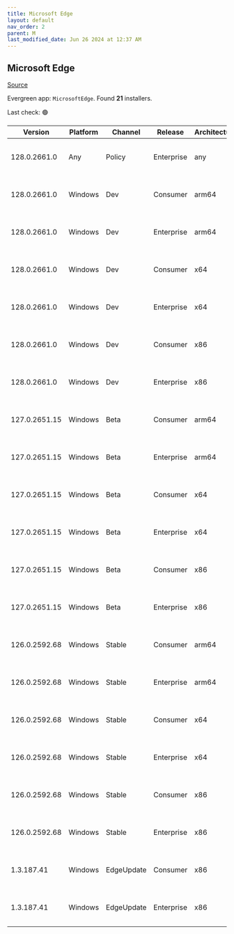 ```yaml
---
title: Microsoft Edge
layout: default
nav_order: 2
parent: M
last_modified_date: Jun 26 2024 at 12:37 AM
---
```


## Microsoft Edge

[Source](https://www.microsoft.com/edge)

Evergreen app: `MicrosoftEdge`. Found **21** installers.

Last check: 🟢

| Version       | Platform | Channel    | Release    | Architecture | Hash                                                             | URI                                                                                                                                                                                                                                                                                                                      |
| ------------- | -------- | ---------- | ---------- | ------------ | ---------------------------------------------------------------- | ------------------------------------------------------------------------------------------------------------------------------------------------------------------------------------------------------------------------------------------------------------------------------------------------------------------------ |
| 128.0.2661.0  | Any      | Policy     | Enterprise | any          | 6BCC03401E91F63BA9CE1734822385F7CBCEA26315989A7C7B19B11A6A5F71D2 | [https://msedge.sf.dl.delivery.mp.microsoft.com/filestreamingservice/files/60f1cabb-6252-462c-810b-285c19c9d102/MicrosoftEdgePolicyTemplates.cab](https://msedge.sf.dl.delivery.mp.microsoft.com/filestreamingservice/files/60f1cabb-6252-462c-810b-285c19c9d102/MicrosoftEdgePolicyTemplates.cab)                       |
| 128.0.2661.0  | Windows  | Dev        | Consumer   | arm64        | FE5A283BD200472EB4515CDF389E42776F3B1F29A29D0905CE4BCC9E8B5348C9 | [https://msedge.sf.dl.delivery.mp.microsoft.com/filestreamingservice/files/1f0d1847-acba-475f-97ae-3675f73cc632/MicrosoftEdgeDevEnterpriseARM64.msi](https://msedge.sf.dl.delivery.mp.microsoft.com/filestreamingservice/files/1f0d1847-acba-475f-97ae-3675f73cc632/MicrosoftEdgeDevEnterpriseARM64.msi)                 |
| 128.0.2661.0  | Windows  | Dev        | Enterprise | arm64        | FE5A283BD200472EB4515CDF389E42776F3B1F29A29D0905CE4BCC9E8B5348C9 | [https://msedge.sf.dl.delivery.mp.microsoft.com/filestreamingservice/files/1f0d1847-acba-475f-97ae-3675f73cc632/MicrosoftEdgeDevEnterpriseARM64.msi](https://msedge.sf.dl.delivery.mp.microsoft.com/filestreamingservice/files/1f0d1847-acba-475f-97ae-3675f73cc632/MicrosoftEdgeDevEnterpriseARM64.msi)                 |
| 128.0.2661.0  | Windows  | Dev        | Consumer   | x64          | 97F6DD93A72602F8A99C87A3EAEAA188135959771DE9376F8F949CAA037DA10B | [https://msedge.sf.dl.delivery.mp.microsoft.com/filestreamingservice/files/77e10d4d-52c1-4c7d-9cba-9e5f826fa21a/MicrosoftEdgeDevEnterpriseX64.msi](https://msedge.sf.dl.delivery.mp.microsoft.com/filestreamingservice/files/77e10d4d-52c1-4c7d-9cba-9e5f826fa21a/MicrosoftEdgeDevEnterpriseX64.msi)                     |
| 128.0.2661.0  | Windows  | Dev        | Enterprise | x64          | 97F6DD93A72602F8A99C87A3EAEAA188135959771DE9376F8F949CAA037DA10B | [https://msedge.sf.dl.delivery.mp.microsoft.com/filestreamingservice/files/77e10d4d-52c1-4c7d-9cba-9e5f826fa21a/MicrosoftEdgeDevEnterpriseX64.msi](https://msedge.sf.dl.delivery.mp.microsoft.com/filestreamingservice/files/77e10d4d-52c1-4c7d-9cba-9e5f826fa21a/MicrosoftEdgeDevEnterpriseX64.msi)                     |
| 128.0.2661.0  | Windows  | Dev        | Consumer   | x86          | 97D5661192734BCACE04AEDFF3D807C10AACF3F78B99812CFEF5B3BF2E41F352 | [https://msedge.sf.dl.delivery.mp.microsoft.com/filestreamingservice/files/d1af9c6d-520b-40f0-b916-92afe8a0a927/MicrosoftEdgeDevEnterpriseX86.msi](https://msedge.sf.dl.delivery.mp.microsoft.com/filestreamingservice/files/d1af9c6d-520b-40f0-b916-92afe8a0a927/MicrosoftEdgeDevEnterpriseX86.msi)                     |
| 128.0.2661.0  | Windows  | Dev        | Enterprise | x86          | 97D5661192734BCACE04AEDFF3D807C10AACF3F78B99812CFEF5B3BF2E41F352 | [https://msedge.sf.dl.delivery.mp.microsoft.com/filestreamingservice/files/d1af9c6d-520b-40f0-b916-92afe8a0a927/MicrosoftEdgeDevEnterpriseX86.msi](https://msedge.sf.dl.delivery.mp.microsoft.com/filestreamingservice/files/d1af9c6d-520b-40f0-b916-92afe8a0a927/MicrosoftEdgeDevEnterpriseX86.msi)                     |
| 127.0.2651.15 | Windows  | Beta       | Consumer   | arm64        | 5C24A46AB2699739642DF089FF538C80F955FB88332877E951011647901C688C | [https://msedge.sf.dl.delivery.mp.microsoft.com/filestreamingservice/files/f16dabe7-be01-4180-b32b-05a74141933d/MicrosoftEdgeBetaEnterpriseARM64.msi](https://msedge.sf.dl.delivery.mp.microsoft.com/filestreamingservice/files/f16dabe7-be01-4180-b32b-05a74141933d/MicrosoftEdgeBetaEnterpriseARM64.msi)               |
| 127.0.2651.15 | Windows  | Beta       | Enterprise | arm64        | 5C24A46AB2699739642DF089FF538C80F955FB88332877E951011647901C688C | [https://msedge.sf.dl.delivery.mp.microsoft.com/filestreamingservice/files/f16dabe7-be01-4180-b32b-05a74141933d/MicrosoftEdgeBetaEnterpriseARM64.msi](https://msedge.sf.dl.delivery.mp.microsoft.com/filestreamingservice/files/f16dabe7-be01-4180-b32b-05a74141933d/MicrosoftEdgeBetaEnterpriseARM64.msi)               |
| 127.0.2651.15 | Windows  | Beta       | Consumer   | x64          | 391BA17E494966E3E9EC48E4E336151461D24C251EA14A2996ADAAFEFCEBC32E | [https://msedge.sf.dl.delivery.mp.microsoft.com/filestreamingservice/files/97892f86-9025-437d-98c8-ddc23baf7828/MicrosoftEdgeBetaEnterpriseX64.msi](https://msedge.sf.dl.delivery.mp.microsoft.com/filestreamingservice/files/97892f86-9025-437d-98c8-ddc23baf7828/MicrosoftEdgeBetaEnterpriseX64.msi)                   |
| 127.0.2651.15 | Windows  | Beta       | Enterprise | x64          | 391BA17E494966E3E9EC48E4E336151461D24C251EA14A2996ADAAFEFCEBC32E | [https://msedge.sf.dl.delivery.mp.microsoft.com/filestreamingservice/files/97892f86-9025-437d-98c8-ddc23baf7828/MicrosoftEdgeBetaEnterpriseX64.msi](https://msedge.sf.dl.delivery.mp.microsoft.com/filestreamingservice/files/97892f86-9025-437d-98c8-ddc23baf7828/MicrosoftEdgeBetaEnterpriseX64.msi)                   |
| 127.0.2651.15 | Windows  | Beta       | Consumer   | x86          | EC7258702682AF0C15AAA7ED0D16AF1A254BD4AB15DE358FAD672B360C198E29 | [https://msedge.sf.dl.delivery.mp.microsoft.com/filestreamingservice/files/0eff67ff-4bfa-4c31-8393-a72bfefbf081/MicrosoftEdgeBetaEnterpriseX86.msi](https://msedge.sf.dl.delivery.mp.microsoft.com/filestreamingservice/files/0eff67ff-4bfa-4c31-8393-a72bfefbf081/MicrosoftEdgeBetaEnterpriseX86.msi)                   |
| 127.0.2651.15 | Windows  | Beta       | Enterprise | x86          | EC7258702682AF0C15AAA7ED0D16AF1A254BD4AB15DE358FAD672B360C198E29 | [https://msedge.sf.dl.delivery.mp.microsoft.com/filestreamingservice/files/0eff67ff-4bfa-4c31-8393-a72bfefbf081/MicrosoftEdgeBetaEnterpriseX86.msi](https://msedge.sf.dl.delivery.mp.microsoft.com/filestreamingservice/files/0eff67ff-4bfa-4c31-8393-a72bfefbf081/MicrosoftEdgeBetaEnterpriseX86.msi)                   |
| 126.0.2592.68 | Windows  | Stable     | Consumer   | arm64        | 3C85E5E038876DF3CB0140BB9570D6C848D9329978DF58A28B1B024E394B0BD0 | [https://msedge.sf.dl.delivery.mp.microsoft.com/filestreamingservice/files/c7926fb5-b753-4399-a218-e190a7c4c4d0/MicrosoftEdgeEnterpriseARM64.msi](https://msedge.sf.dl.delivery.mp.microsoft.com/filestreamingservice/files/c7926fb5-b753-4399-a218-e190a7c4c4d0/MicrosoftEdgeEnterpriseARM64.msi)                       |
| 126.0.2592.68 | Windows  | Stable     | Enterprise | arm64        | 3C85E5E038876DF3CB0140BB9570D6C848D9329978DF58A28B1B024E394B0BD0 | [https://msedge.sf.dl.delivery.mp.microsoft.com/filestreamingservice/files/c7926fb5-b753-4399-a218-e190a7c4c4d0/MicrosoftEdgeEnterpriseARM64.msi](https://msedge.sf.dl.delivery.mp.microsoft.com/filestreamingservice/files/c7926fb5-b753-4399-a218-e190a7c4c4d0/MicrosoftEdgeEnterpriseARM64.msi)                       |
| 126.0.2592.68 | Windows  | Stable     | Consumer   | x64          | FBAAB7F1C032F9FA45D8499D967D2AD110B8E33F043FC5D9CD9FEA4B83EC0579 | [https://msedge.sf.dl.delivery.mp.microsoft.com/filestreamingservice/files/af059af6-6a6c-4b07-9654-4312661f4c29/MicrosoftEdgeEnterpriseX64.msi](https://msedge.sf.dl.delivery.mp.microsoft.com/filestreamingservice/files/af059af6-6a6c-4b07-9654-4312661f4c29/MicrosoftEdgeEnterpriseX64.msi)                           |
| 126.0.2592.68 | Windows  | Stable     | Enterprise | x64          | FBAAB7F1C032F9FA45D8499D967D2AD110B8E33F043FC5D9CD9FEA4B83EC0579 | [https://msedge.sf.dl.delivery.mp.microsoft.com/filestreamingservice/files/af059af6-6a6c-4b07-9654-4312661f4c29/MicrosoftEdgeEnterpriseX64.msi](https://msedge.sf.dl.delivery.mp.microsoft.com/filestreamingservice/files/af059af6-6a6c-4b07-9654-4312661f4c29/MicrosoftEdgeEnterpriseX64.msi)                           |
| 126.0.2592.68 | Windows  | Stable     | Consumer   | x86          | FC7CDF6FA08E3235F477DB3D6A663B165EC588D0AC131A2C88D94D86629B2C96 | [https://msedge.sf.dl.delivery.mp.microsoft.com/filestreamingservice/files/1f35ace1-9392-4fdd-8d7c-dfd44e8bf1c0/MicrosoftEdgeEnterpriseX86.msi](https://msedge.sf.dl.delivery.mp.microsoft.com/filestreamingservice/files/1f35ace1-9392-4fdd-8d7c-dfd44e8bf1c0/MicrosoftEdgeEnterpriseX86.msi)                           |
| 126.0.2592.68 | Windows  | Stable     | Enterprise | x86          | FC7CDF6FA08E3235F477DB3D6A663B165EC588D0AC131A2C88D94D86629B2C96 | [https://msedge.sf.dl.delivery.mp.microsoft.com/filestreamingservice/files/1f35ace1-9392-4fdd-8d7c-dfd44e8bf1c0/MicrosoftEdgeEnterpriseX86.msi](https://msedge.sf.dl.delivery.mp.microsoft.com/filestreamingservice/files/1f35ace1-9392-4fdd-8d7c-dfd44e8bf1c0/MicrosoftEdgeEnterpriseX86.msi)                           |
| 1.3.187.41    | Windows  | EdgeUpdate | Consumer   | x86          | 200A59ABDEB32CC4D2CEC4079BE205F18B5F45BAE42ACB7940151F9780569889 | [https://msedge.sf.dl.delivery.mp.microsoft.com/filestreamingservice/files/2106c895-651f-4ed2-89de-96e91206c60c/MicrosoftEdgeUpdateSetup_X86_1.3.187.41.exe](https://msedge.sf.dl.delivery.mp.microsoft.com/filestreamingservice/files/2106c895-651f-4ed2-89de-96e91206c60c/MicrosoftEdgeUpdateSetup_X86_1.3.187.41.exe) |
| 1.3.187.41    | Windows  | EdgeUpdate | Enterprise | x86          | 200A59ABDEB32CC4D2CEC4079BE205F18B5F45BAE42ACB7940151F9780569889 | [https://msedge.sf.dl.delivery.mp.microsoft.com/filestreamingservice/files/2106c895-651f-4ed2-89de-96e91206c60c/MicrosoftEdgeUpdateSetup_X86_1.3.187.41.exe](https://msedge.sf.dl.delivery.mp.microsoft.com/filestreamingservice/files/2106c895-651f-4ed2-89de-96e91206c60c/MicrosoftEdgeUpdateSetup_X86_1.3.187.41.exe) |
